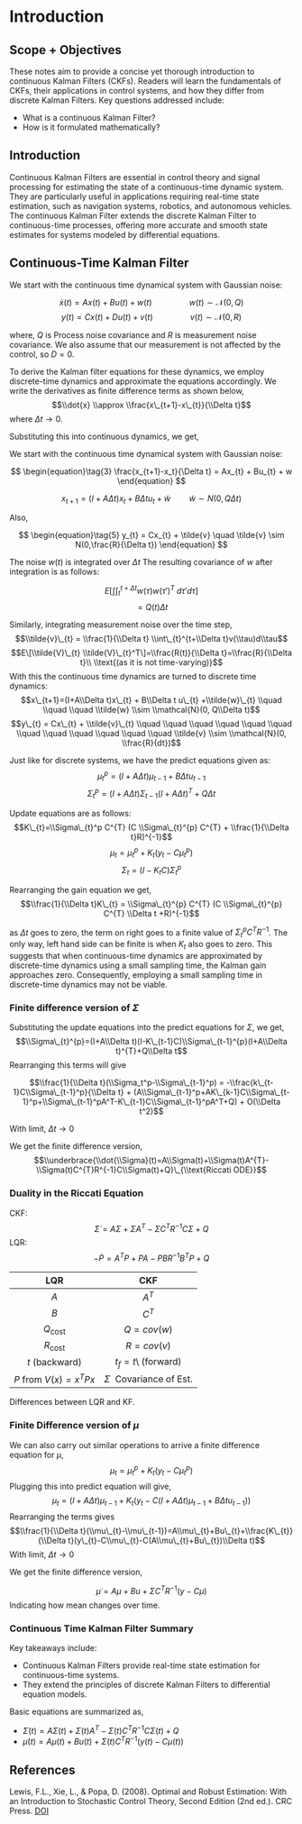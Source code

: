 # Introduction

## Scope + Objectives

These notes aim to provide a concise yet thorough introduction to
continuous Kalman Filters (CKFs). Readers will learn the fundamentals of
CKFs, their applications in control systems, and how they differ from
discrete Kalman Filters. Key questions addressed include:
-   What is a continuous Kalman Filter?
-   How is it formulated mathematically?


## Introduction

Continuous Kalman Filters are essential in control theory and signal
processing for estimating the state of a continuous-time dynamic system.
They are particularly useful in applications requiring real-time state
estimation, such as navigation systems, robotics, and autonomous
vehicles. The continuous Kalman Filter extends the discrete Kalman
Filter to continuous-time processes, offering more accurate and smooth
state estimates for systems modeled by differential equations.

## Continuous-Time Kalman Filter

We start with the continuous time dynamical system with Gaussian noise:

$$
\begin{equation}\tag{1}
    \dot{x}(t) = Ax(t) + Bu(t) + w(t)  \quad\quad\quad\quad w(t) \sim \mathcal{N}(0,Q)
\end{equation}
$$
$$
\begin{equation}\tag{2}
    y(t) = Cx(t) + Du(t) + v(t) \quad\quad\quad\quad v(t) \sim \mathcal{N}(0,R)
\end{equation}
$$

where, $Q$ is Process noise covariance and *R* is measurement noise covariance. We also assume that our measurement is not affected by the control, so $D = 0$.


To derive the Kalman filter equations for these dynamics, we employ
discrete-time dynamics and approximate the equations accordingly. We
write the derivatives as finite difference terms as shown below,
$$\\dot{x} \\approx \\frac{x\_{t+1}-x\_{t}}{\\Delta t}$$
where $Δt → 0$.

Substituting this into continuous dynamics, we get,

We start with the continuous time dynamical system with Gaussian noise:

$$
\begin{equation}\tag{3}
\frac{x_{t+1}-x_t}{\Delta t} = Ax_{t} + Bu_{t} + w
\end{equation}
$$

$$
\begin{equation}\tag{4}
x_{t+1} = (I+A \Delta t)x_{t} + B \Delta t u_{t} + \tilde{w}  \quad \quad \tilde{w} \sim N(0,Q\Delta t)
\end{equation}
$$

Also,

$$
\begin{equation}\tag{5}
y_{t} = Cx_{t} + \tilde{v} \quad \tilde{v} \sim N(0,\frac{R}{\Delta t})
\end{equation}
$$


The noise $w(t)$ is integrated over $Δt$ The resulting covariance of
$w$ after integration is as follows:

$$E[\int \int_{t}^{t+\Delta t} w(\tau)w(\tau ')^T \; d\tau ' d\tau]$$
$$ = Q(t) \Delta t$$

Similarly, integrating measurement noise over the time step,
$$\\tilde{v}\_{t} = \\frac{1}{\\Delta t} \\int\_{t}^{t+\\Delta t}v(\\tau)d\\tau$$
$$E\[\\tilde{V}\_{t} \\tilde{V}\_{t}^T\]=\\frac{R(t)}{\\Delta t}=\\frac{R}{\\Delta t}\\ \\text{(as it is not time-varying)}$$
With this the continuous time dynamics are turned to discrete time
dynamics:
$$x\_{t+1}=(I+A\\Delta t)x\_{t} + B\\Delta t u\_{t} +\\tilde{w}\_{t} \\quad \\quad \\quad \\tilde{w} \\sim \\mathcal{N}(0, Q\\Delta t)$$
$$y\_{t} = Cx\_{t} + \\tilde{v}\_{t} \\quad \\quad \\quad \\quad \\quad \\quad \\quad \\quad \\quad \\quad \\quad \\quad \\tilde{v} \\sim \\mathcal{N}(0, \\frac{R}{dt})$$

Just like for discrete systems, we have the predict equations given as:
$$\mu_{t}^{p}=(I+A\Delta t)\mu_{t-1} + B\Delta t u_{t-1}$$
$$\Sigma_{t}^{p}=(I+A\Delta t)\Sigma_{t-1}(I+A\Delta t)^{T}+Q\Delta t$$

Update equations are as follows:
$$K\_{t}=\\Sigma\_{t}^p C^{T} (C \\Sigma\_{t}^{p} C^{T} + \\frac{1}{\\Delta t}R)^{-1}$$
$$\mu_{t}=\mu_{t}^{p}+K_{t}(y_{t}-C\mu_{t}^{p})$$
$$\Sigma_{t}=(I-K_{t}C)\Sigma_{t}^{p}$$

Rearranging the gain equation we get,
$$\\frac{1}{\\Delta t}K\_{t} = \\Sigma\_{t}^{p} C^{T} (C \\Sigma\_{t}^{p} C^{T} \\Delta t +R)^{-1}$$

as $\Delta t$ goes to zero, the term on right goes to a finite value of $\Sigma_{t}^{p} C^{T} R^{-1}$. The only way, left hand side can be finite is when $K_t$ also goes to zero.
This suggests that when continuous-time dynamics are approximated by
discrete-time dynamics using a small sampling time, the Kalman gain
approaches zero. Consequently, employing a small sampling time in
discrete-time dynamics may not be viable.

### Finite difference version of $Σ$

Substituting the update equations into the predict equations for *Σ*, we
get,
$$\\Sigma\_{t}^{p}=(I+A\\Delta t)(I-K\_{t-1}C)\\Sigma\_{t-1}^{p}(I+A\\Delta t)^{T}+Q\\Delta t$$
Rearranging this terms will give

$$\\frac{1}{\\Delta t}(\\Sigma_t^p-\\Sigma\_{t-1}^p) = -\\frac{k\_{t-1}C\\Sigma\_{t-1}^p}{\\Delta t} + (A\\Sigma\_{t-1}^p+AK\_{k-1}C\\Sigma\_{t-1}^p+\\Sigma\_{t-1}^pA^T-K\_{t-1}C\\Sigma\_{t-1}^pA^T+Q) + O(\\Delta t^2)$$

With limit, $Δt → 0$

We get the finite difference version,
$$\\underbrace{\\dot{\\Sigma}(t)=A\\Sigma(t)+\\Sigma(t)A^{T}-\\Sigma(t)C^{T}R^{-1}C\\Sigma(t)+Q}\_{\\text{Riccati ODE}}$$

### Duality in the Riccati Equation

CKF: 
$$\dot{\Sigma}=A\Sigma+\Sigma A^{T}-\Sigma C^{T}R^{-1}C\Sigma+Q$$
LQR:  
$$-\dot{P}=A^{T} P+P A-P B R^{-1} B^{T} P+Q$$

|                   **LQR**                   |              **CKF**              |
|:-------------------------------------------:|:---------------------------------:|
|                     $A$                     |             $A^{T}$               |
|                     $B$                     |             $C^{T}$               |
|             $Q_{\text{cost}}$               |           $Q=cov(w)$              |
|             $R_{\text{cost}}$              |             $R=cov(v)$             |
|               $t$ (backward)                | $t_{f}=t$\ (forward)              |
| $P$ from $V(x)=x^{T}Px$ |      $Σ$  Covariance of Est.      |

Differences between LQR and KF.

### Finite Difference version of *μ*

We can also carry out similar operations to arrive a finite difference equation for $\mu$,
$$\mu_{t} = \mu_{t}^{p} + K_{t}(y_{t}-C\mu_{t}^{p})$$
Plugging this into predict equation will give,
$$\mu_{t}=(I+A\Delta t)\mu_{t-1}+K_{t}(y_{t}-C(I+A\Delta t)\mu_{t-1} + B\Delta tu_{t-1}))$$
Rearranging the terms gives
$$\\frac{1}{\\Delta t}(\\mu\_{t}-\\mu\_{t-1})=A\\mu\_{t}+Bu\_{t}+\\frac{K\_{t}}{\\Delta t}(y\_{t}-C\\mu\_{t}-C(A\\mu\_{t}+Bu\_{t})\\Delta t)$$
With limit, $Δt → 0$

We get the finite difference version,

$$\dot{\mu} = A\mu+Bu+\Sigma C^{T}R^{-1}(y-C\mu)$$
Indicating how mean changes over time.

### Continuous Time Kalman Filter Summary
Key takeaways include:
- Continuous Kalman Filters provide real-time state estimation for continuous-time systems.
- They extend the principles of discrete Kalman Filters to differential equation models.

Basic equations are summarized as,
-    $\dot{\Sigma}(t)=A\Sigma(t)+\Sigma(t)A^{T}-\Sigma(t)C^{T}R^{-1}C\Sigma(t)+Q$
-   $\dot{\mu}(t) = A\mu(t)+Bu(t)+\Sigma(t) C^{T}R^{-1}(y(t)-C\mu(t))$

## References

Lewis, F.L., Xie, L., & Popa, D. (2008). Optimal and Robust Estimation: With an Introduction to Stochastic Control Theory, Second Edition (2nd ed.). CRC Press. [DOI](https://doi.org/10.1201/9781315221656)

